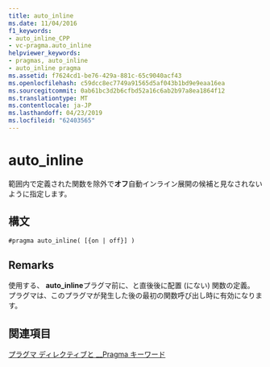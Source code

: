 ```yaml
---
title: auto_inline
ms.date: 11/04/2016
f1_keywords:
- auto_inline_CPP
- vc-pragma.auto_inline
helpviewer_keywords:
- pragmas, auto_inline
- auto_inline pragma
ms.assetid: f7624cd1-be76-429a-881c-65c9040acf43
ms.openlocfilehash: c59dcc8ec7749a91565d5af043b1bd9e9eaa16ea
ms.sourcegitcommit: 0ab61bc3d2b6cfbd52a16c6ab2b97a8ea1864f12
ms.translationtype: MT
ms.contentlocale: ja-JP
ms.lasthandoff: 04/23/2019
ms.locfileid: "62403565"
---
```

# <a name="autoinline"></a>auto_inline
範囲内で定義された関数を除外で**オフ**自動インライン展開の候補と見なされないように指定します。

## <a name="syntax"></a>構文

```
#pragma auto_inline( [{on | off}] )
```

## <a name="remarks"></a>Remarks

使用する、 **auto_inline**プラグマ前に、と直後後に配置 (にない) 関数の定義。 プラグマは、このプラグマが発生した後の最初の関数呼び出し時に有効になります。

## <a name="see-also"></a>関連項目

[プラグマ ディレクティブと __Pragma キーワード](../preprocessor/pragma-directives-and-the-pragma-keyword.md)
